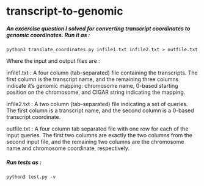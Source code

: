 # transcript-to-genomic

##### An excercise question I solved for converting transcript coordinates to genomic coordinates. Run it as :
```
python3 translate_coordinates.py infile1.txt infile2.txt > outfile.txt
```

Where the input and output files are :

infile1.txt : A four column (tab-separated) file containing the transcripts. The first column is the transcript name, and the remaining three columns indicate it’s genomic mapping: chromosome name,
0-based starting position on the chromosome, and CIGAR string indicating the mapping.

infile2.txt : A two column (tab-separated) file indicating a set of queries. The first column is a transcript name, and the second column is a 0-based transcript coordinate.

outfile.txt : A four column tab separated file with one row for each of the input queries. The first two columns are exactly the two columns from the second input file, and the remaining two columns are the chromosome name and chromosome coordinate,
respectively.

##### Run tests as :
```
python3 test.py -v
```
